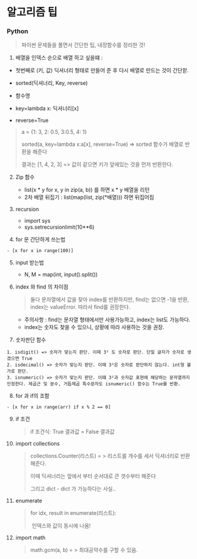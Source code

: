 # 알고리즘 팁

### Python

> 파이썬 문제들을 풀면서 간단한 팁, 내장함수를 정리한 것!



1.  배열을 인덱스 순으로 배열 하고 싶을떄 :

   - 첫번째로 (키, 값) 딕셔너리 형태로 만들어 준 후 다시 배열로 만드는 것이 간단핟. 

   - sorted(딕셔너리, Key, reverse) 

   - 함수명
   - key=lambda x: 딕셔너리[x]
   - reverse=True

   > a = {1: 3, 2: 0.5, 3:0.5, 4: 1}
   >
   > sorted(a, key=lambda x:a[x], reverse=True) => sorted 함수가 배열로 반환을 해준다
   >
   > 결과는 [1, 4, 2, 3] => 값이 같으면 키가 앞에있는 것을 먼저 반환한다.

2. Zip 함수 
   -  list(x * y for x, y in zip(a, b)) 를 하면 x * y 배열을 리턴
   - 2차 배열 뒤집기 : list(map(list, zip(*배열))) 하면 뒤집어짐
   
3.  recursion

    - import sys
    - sys.setrecursionlimit(10**6)
    
4.   for 문 간단하게 쓰는법 

    - [x for x in range(100)]
    
5.  input 받는법

    - N, M = map(int, input().split())
    
6.  index 와 find 의 차이점

    > 둘다 문자열에서 값을 찾아 index를 반환하지만, find는 없으면 -1을 반환, index는 valueError. 따라서 find를 권장한다.
    
    * 주의사항 : find는 문자열 형태에서만 사용가능하고, index는 list도 가능하다.
    * index는 숫자도 찾을 수 있으니, 상황에 따라 사용하는 것을 권장.
    
7.   숫자판단 함수

    1. isdigit() => 숫자가 맞는지 판단. 이때 3² 도 숫자로 판단. 단일 글자가 숫자로 생겼으면 True
    2. isdecimal() => 숫자가 맞는지 판단. 이때 3²은 숫자로 판단하지 않는다. int형 불가로 판단.
    3. isnumeric() => 숫자가 맞는지 판단. 이떄 3²과 숫자값 표현에 해당하는 문자열까지 인정한다. 제곱근 및 분수, 거듭제곱 특수문자도 isnumeric() 함수는 True를 반환.

8.   for 과 if의 조함

    - [x for x in range(arr) if x % 2 == 0]

9.  if 조건

    > if 조건식: True 결과값 = False 결과값
    
10.  import collections

     > collections.Counter(리스트) = > 리스트를 개수를 세서 딕셔너리로 반환 해준다.
     >
     > 이때 딕셔너리는 앞에서 부터 순서대로 큰 갯수부터 해준다
     >
     > 그리고 dict - dict 가 가능하다는 사실..

11.  enumerate

     > for idx, result in enumerate(리스트):
     >
     > ​	인덱스와 값이 동시에 나옴!
     
12.  import math

     > math.gcm(a, b) = > 최대공약수를 구할 수 있음.